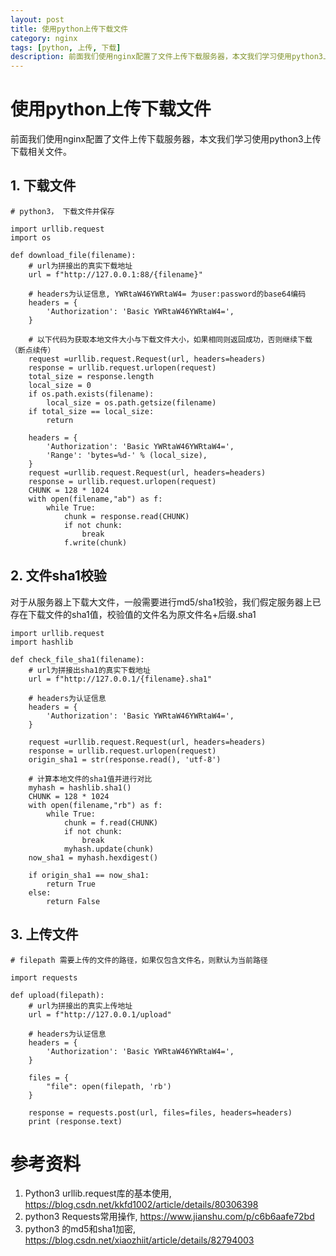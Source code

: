```yaml
---
layout: post
title: 使用python上传下载文件
category: nginx
tags: [python, 上传, 下载]
description: 前面我们使用nginx配置了文件上传下载服务器，本文我们学习使用python3上传下载相关文件。
---
```



# 使用python上传下载文件

前面我们使用nginx配置了文件上传下载服务器，本文我们学习使用python3上传下载相关文件。

## 1. 下载文件

```
# python3， 下载文件并保存

import urllib.request
import os

def download_file(filename):
    # url为拼接出的真实下载地址
    url = f"http://127.0.0.1:88/{filename}"

    # headers为认证信息, YWRtaW46YWRtaW4= 为user:password的base64编码
    headers = {
        'Authorization': 'Basic YWRtaW46YWRtaW4=',
    }

    # 以下代码为获取本地文件大小与下载文件大小，如果相同则返回成功，否则继续下载（断点续传）
    request =urllib.request.Request(url, headers=headers)
    response = urllib.request.urlopen(request)
    total_size = response.length
    local_size = 0
    if os.path.exists(filename):
        local_size = os.path.getsize(filename)
    if total_size == local_size:
        return
    
    headers = {
        'Authorization': 'Basic YWRtaW46YWRtaW4=',
        'Range': 'bytes=%d-' % (local_size),
    }
    request =urllib.request.Request(url, headers=headers)
    response = urllib.request.urlopen(request)
    CHUNK = 128 * 1024
    with open(filename,"ab") as f:
        while True:
            chunk = response.read(CHUNK)
            if not chunk:
                break
            f.write(chunk)
```

## 2. 文件sha1校验
对于从服务器上下载大文件，一般需要进行md5/sha1校验，我们假定服务器上已存在下载文件的sha1值，校验值的文件名为原文件名+后缀.sha1
```
import urllib.request
import hashlib

def check_file_sha1(filename):
    # url为拼接出sha1的真实下载地址
    url = f"http://127.0.0.1/{filename}.sha1"

    # headers为认证信息
    headers = {
        'Authorization': 'Basic YWRtaW46YWRtaW4=',
    }

    request =urllib.request.Request(url, headers=headers)
    response = urllib.request.urlopen(request)
    origin_sha1 = str(response.read(), 'utf-8')

    # 计算本地文件的sha1值并进行对比
    myhash = hashlib.sha1()
    CHUNK = 128 * 1024
    with open(filename,"rb") as f:
        while True:
            chunk = f.read(CHUNK)
            if not chunk:
                break
            myhash.update(chunk)
    now_sha1 = myhash.hexdigest()

    if origin_sha1 == now_sha1:
        return True
    else:
        return False
```

## 3. 上传文件
```
# filepath 需要上传的文件的路径，如果仅包含文件名，则默认为当前路径

import requests

def upload(filepath):
    # url为拼接出的真实上传地址
    url = f"http://127.0.0.1/upload"

    # headers为认证信息
    headers = {
        'Authorization': 'Basic YWRtaW46YWRtaW4=',
    }

    files = {
        "file": open(filepath, 'rb')
    }

    response = requests.post(url, files=files, headers=headers)
    print (response.text)
```

# 参考资料
1. Python3 urllib.request库的基本使用, https://blog.csdn.net/kkfd1002/article/details/80306398
2. python3 Requests常用操作, https://www.jianshu.com/p/c6b6aafe72bd
3. python3 的md5和sha1加密, https://blog.csdn.net/xiaozhiit/article/details/82794003
